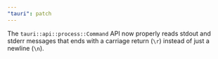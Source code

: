 ```yaml
---
"tauri": patch
---
```


The `tauri::api::process::Command` API now properly reads stdout and stderr messages that ends with a carriage return (`\r`) instead of just a newline (`\n`).
